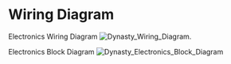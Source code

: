 # Wiring Diagram

Electronics Wiring Diagram
![Dynasty_Wiring_Diagram.](https://github.com/Graysson94/Dynasty-3D-Printer/blob/main/Wiring%20Diagram/Dynasty_Wiring_Diagram..png)

Electronics Block Diagram
![Dynasty_Electronics_Block_Diagram](https://github.com/Graysson94/Dynasty-3D-Printer/blob/main/Wiring%20Diagram/Dynasty_Electronics_Block_Diagram.png)